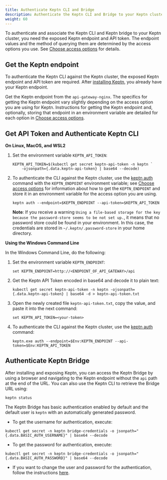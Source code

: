 ```yaml
---
title: Authenticate Keptn CLI and Bridge
description: Authenticate the Keptn CLI and Bridge to your Keptn cluster
weight: 60
---
```


To authenticate and associate the Keptn CLI and Keptn bridge to your Keptn cluster,
you need the exposed Keptn endpoint and API token.
The endpoint values and the method of querying them
are determined by the access options you use.
See [Choose access options](../access) for details.

## Get the Keptn endpoint

To authenticate the Keptn CLI against the Keptn cluster,
the exposed Keptn endpoint and API token are required. 
After [installing Keptn](../helm-install), you already have your Keptn endpoint.


Get the Keptn endpoint from the `api-gateway-nginx`.
The specifics for getting the Keptn endpoint vary slightly
depending on the access option you are using for Keptn.
Instructions for getting the Keptn endpoint and, optionally,
storing that endpoint in an environment variable
are detailed for each option in [Choose access options](../access).


## Get API Token and Authenticate Keptn CLI

**On Linux, MacOS, and WSL2**

1. Set the environment variable `KEPTN_API_TOKEN`:

   ```
   KEPTN_API_TOKEN=$(kubectl get secret keptn-api-token -n keptn `
       -ojsonpath={.data.keptn-api-token} | base64 --decode)
   ```

1. To authenticate the CLI against the Keptn cluster,
   use the [keptn auth](../../reference/cli/commands/keptn_auth) command
   with the `KEPTN_ENDPOINT` environment variable;
   see [Choose access options](../access) for information
   about how to get the `KEPTN_ENDPOINT` and store it in an environment variable
   for the access option you are using.

   ```
   keptn auth --endpoint=$KEPTN_ENDPOINT --api-token=$KEPTN_API_TOKEN
   ```

   **Note**: If you receive a warning
   `Using a file-based storage for the key because the password-store seems to be not set up.`,
   it means that no password store could be found in your environment.
   In this case, the credentials are stored in `~/.keptn/.password-store` in your home directory.

**Using the Windows Command Line**

In the Windows Command Line, do the following:

1. Set the environment variable `KEPTN_ENDPOINT`:

   ```
   set KEPTN_ENDPOINT=http://<ENDPOINT_OF_API_GATEWAY>/api
   ```

1. Get the Keptn API Token encoded in base64 and decode it to plain text:

   ```
   kubectl get secret keptn-api-token -n keptn -ojsonpath={.data.keptn-api-token} | base64 -d > keptn-api-token.txt
   ```

1. Open the newly created file `keptn-api-token.txt`,
   copy the value, and paste it into the next command:

   ```
   set KEPTN_API_TOKEN=<your-token>
   ```

1. To authenticate the CLI against the Keptn cluster,
   use the [keptn auth](../../reference/cli/commands/keptn_auth) command:

   ```
   keptn.exe auth --endpoint=$Env:KEPTN_ENDPOINT --api-token=$Env:KEPTN_API_TOKEN
   ```
## Authenticate Keptn Bridge

After installing and exposing Keptn, you can access the Keptn Bridge by using a browser and navigating to the Keptn endpoint without the `api` path at the end of the URL.
You can also use the Keptn CLI to retrieve the Bridge URL using:

```
keptn status
```

The Keptn Bridge has basic authentication enabled by default and the default user is `keptn` with an automatically generated password.

* To get the username for authentication, execute:

```
kubectl get secret -n keptn bridge-credentials -o jsonpath="{.data.BASIC_AUTH_USERNAME}" | base64 --decode
```

* To get the password for authentication, execute:

```
kubectl get secret -n keptn bridge-credentials -o jsonpath="{.data.BASIC_AUTH_PASSWORD}" | base64 --decode
```

* If you want to change the user and password for the authentication,
follow the instructions [here](../../bridge/basic_authentication/#enable-authentication).

